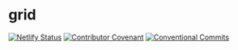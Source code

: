 # grid

[![Netlify Status](https://api.netlify.com/api/v1/badges/2125ae55-1946-4d82-a56a-bf437cf7b18e/deploy-status)](https://app.netlify.com/sites/j-m-grid/deploys)
[![Contributor Covenant](https://img.shields.io/badge/Contributor%20Covenant-2.1-4baaaa.svg)](code_of_conduct.md)
[![Conventional Commits](https://img.shields.io/badge/Conventional%20Commits-1.0.0-yellow.svg)](https://conventionalcommits.org)
